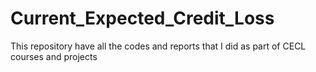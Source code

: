 # Current_Expected_Credit_Loss
This repository have all the codes and reports that I did as part of CECL courses and projects
